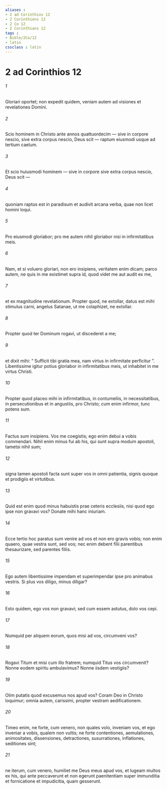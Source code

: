 ```yaml
---
aliases : 
- 2 ad Corinthios 12
- 2 Corinthiens 12
- 2 Co 12
- 2 Corinthians 12
tags : 
- Bible/2Co/12
- latin
cssclass : latin
---
```


# 2 ad Corinthios 12

###### 1
Gloriari oportet; non expedit quidem, veniam autem ad visiones et revelationes Domini. 
###### 2
Scio hominem in Christo ante annos quattuordecim — sive in corpore nescio, sive extra corpus nescio, Deus scit — raptum eiusmodi usque ad tertium caelum. 
###### 3
Et scio huiusmodi hominem — sive in corpore sive extra corpus nescio, Deus scit — 
###### 4
quoniam raptus est in paradisum et audivit arcana verba, quae non licet homini loqui. 
###### 5
Pro eiusmodi gloriabor; pro me autem nihil gloriabor nisi in infirmitatibus meis. 
###### 6
Nam, et si voluero gloriari, non ero insipiens, veritatem enim dicam; parco autem, ne quis in me existimet supra id, quod videt me aut audit ex me, 
###### 7
et ex magnitudine revelationum. Propter quod, ne extollar, datus est mihi stimulus carni, angelus Satanae, ut me colaphizet, ne extollar. 
###### 8
Propter quod ter Dominum rogavi, ut discederet a me; 
###### 9
et dixit mihi: “ Sufficit tibi gratia mea, nam virtus in infirmitate perficitur ”. Libentissime igitur potius gloriabor in infirmitatibus meis, ut inhabitet in me virtus Christi. 
###### 10
Propter quod placeo mihi in infirmitatibus, in contumeliis, in necessitatibus, in persecutionibus et in angustiis, pro Christo; cum enim infirmor, tunc potens sum.
###### 11
Factus sum insipiens. Vos me coegistis; ego enim debui a vobis commendari. Nihil enim minus fui ab his, qui sunt supra modum apostoli, tametsi nihil sum; 
###### 12
signa tamen apostoli facta sunt super vos in omni patientia, signis quoque et prodigiis et virtutibus. 
###### 13
Quid est enim quod minus habuistis prae ceteris ecclesiis, nisi quod ego ipse non gravavi vos? Donate mihi hanc iniuriam.
###### 14
Ecce tertio hoc paratus sum venire ad vos et non ero gravis vobis; non enim quaero, quae vestra sunt, sed vos; nec enim debent filii parentibus thesaurizare, sed parentes filiis. 
###### 15
Ego autem libentissime impendam et superimpendar ipse pro animabus vestris. Si plus vos diligo, minus diligar?
###### 16
Esto quidem, ego vos non gravavi; sed cum essem astutus, dolo vos cepi. 
###### 17
Numquid per aliquem eorum, quos misi ad vos, circumveni vos? 
###### 18
Rogavi Titum et misi cum illo fratrem; numquid Titus vos circumvenit? Nonne eodem spiritu ambulavimus? Nonne iisdem vestigiis?
###### 19
Olim putatis quod excusemus nos apud vos? Coram Deo in Christo loquimur; omnia autem, carissimi, propter vestram aedificationem. 
###### 20
Timeo enim, ne forte, cum venero, non quales volo, inveniam vos, et ego inveniar a vobis, qualem non vultis; ne forte contentiones, aemulationes, animositates, dissensiones, detractiones, susurrationes, inflationes, seditiones sint; 
###### 21
ne iterum, cum venero, humiliet me Deus meus apud vos, et lugeam multos ex his, qui ante peccaverunt et non egerunt paenitentiam super immunditia et fornicatione et impudicitia, quam gesserunt.
